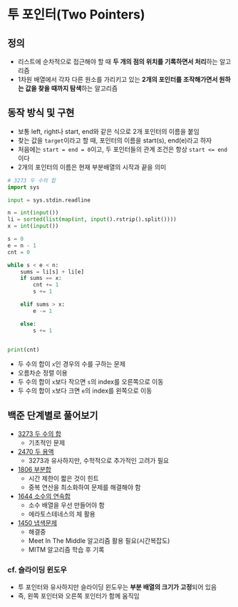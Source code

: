 # 투 포인터(Two Pointers)

## 정의

- 리스트에 순차적으로 접근해야 할 때 **두 개의 점의 위치를 기록하면서 처리**하는 알고리즘
- 1차원 배열에서 각자 다른 원소를 가리키고 있는 **2개의 포인터를 조작해가면서 원하는 값을 찾을 때까지 탐색**하는 알고리즘



## 동작 방식 및 구현

- 보통 left, right나 start, end와 같은 식으로 2개 포인터의 이름을 붙임
- 찾는 값을 `target`이라고 할 때, 포인터의 이름을 start(s), end(e)라고 하자
- 처음에는 `start = end = 0`이고, 두 포인터들의 관계 조건은 항상 `start <= end`이다
- 2개의 포인터의 이름은 현재 부분배열의 시작과 끝을 의미



```python
# 3273 두 수의 합
import sys

input = sys.stdin.readline

n = int(input())
li = sorted(list(map(int, input().rstrip().split())))
x = int(input())

s = 0
e = n - 1
cnt = 0

while s < e < n:
    sums = li[s] + li[e]
    if sums == x:
        cnt += 1
        s += 1

    elif sums > x:
        e -= 1

    else:
        s += 1


print(cnt)

```

- 두 수의 합이 `x`인 경우의 수를 구하는 문제
- 오름차순 정렬 이용
- 두 수의 합이 `x`보다 작으면 `s`의 index를 오른쪽으로 이동
- 두 수의 합이 `x`보다 크면 `e`의 index를 왼쪽으로 이동



## 백준 단계별로 풀어보기

- [3273 두 수의 합](https://www.acmicpc.net/problem/3273)
  - 기초적인 문제
- [2470 두 용액](https://www.acmicpc.net/problem/2470)
  - 3273과 유사하지만, 수학적으로 추가적인 고려가 필요
- [1806 부분합](https://www.acmicpc.net/problem/1806)
  - 시간 제한이 짧은 것이 힌트
  - 중복 연산을 최소화하여 문제를 해결해야 함
- [1644 소수의 연속합](https://www.acmicpc.net/problem/1644)
  - 소수 배열을 우선 만들어야 함
  - 에라토스테네스의 체 활용
- [1450 냅색문제](https://www.acmicpc.net/problem/1450)
  - 해결중
  - Meet In The Middle 알고리즘 활용 필요(시간복잡도)
  - MITM 알고리즘 학습 후 기록



### cf. 슬라이딩 윈도우

- 투 포인터와 유사하지만 슬라이딩 윈도우는 **부분 배열의 크기가 고정**되어 있음
- 즉, 왼쪽 포인터와 오른쪽 포인터가 함께 움직임



